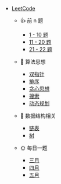 - [LeetCode](leetcode/)
  
  - 👍 前 n 题

    - [1 - 10 题](leetcode/1-10.md "1 - 10 题 - LeetCode")
    - [11 - 20 题](leetcode/11-20.md "11 -20 题 - LeetCode")
    - [21 - 22 题](leetcode/21-30.md "21 - 22 题 - LeetCode")
  
  - 🔐 算法思想

    - [双指针](leetcode/双指针.md "双指针 - LeetCode")
    - [排序](leetcode/排序.md "排序 - LeetCode")
    - [贪心思想](leetcode/贪心思想.md "贪心思想 - LeetCode")
    - [搜索](leetcode/搜索.md "搜索 - LeetCode")
    - [动态规划](leetcode/动态规划.md "动态规划 - LeetCode")
  
  - 🔢 数据结构相关

    - [链表](leetcode/链表.md "链表 - LeetCode")
    - [树](leetcode/树.md "树 - LeetCode")
  
  - 🌞 每日一题
    
    - [三月](leetcode/march-2020.md "三月 - LeetCode 每日一题")
    - [四月](leetcode/april-2020.md "四月 - LeetCode 每日一题")
    - [五月](leetcode/may-2020.md "五月 - LeetCode 每日一题")